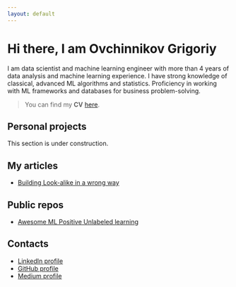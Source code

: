 ```yaml
---
layout: default
---
```


# Hi there, I am Ovchinnikov Grigoriy

I am data scientist and machine learning engineer with more than 4 years of data analysis and machine learning experience. I have strong knowledge of classical, advanced ML algorithms and statistics. Proficiency in working with ML frameworks and databases for business problem-solving.

> You can find my **CV** [here](./pages/cv.pdf).




## Personal projects

This section is under construction.


## My articles

* [Building Look-alike in a wrong way](https://medium.com/@ogowm/building-look-alike-in-a-wrong-way-4e9128195ada)

## Public repos
* [Awesome ML Positive Unlabeled learning](https://github.com/JointEntropy/awesome-ml-pu-learning)


## Contacts

* [LinkedIn profile](https://www.linkedin.com/in/grigoriy-o-a679501b5/)
* [GitHub profile](https://github.com/)
* [Medium profile](https://medium.com/@ogowm)
